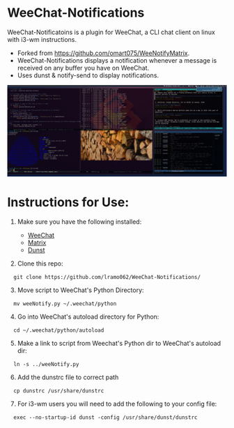 # WeeChat-Notifications
WeeChat-Notificatoins is a plugin for WeeChat, a CLI chat client on linux with i3-wm instructions.

* Forked from https://github.com/omart075/WeeNotifyMatrix.
* WeeChat-Notifications displays a notification whenever a message is received on any buffer you have on WeeChat.
* Uses dunst & notify-send to display notifications.


![Alt text](https://github.com/lramo062/WeeChat-Notifications/blob/master/2016-12-29-171614_4480x1080_scrot.png "Script in Action")

# Instructions for Use:
  1. Make sure you have the following installed:
      * [WeeChat](https://weechat.org/)
      * [Matrix](https://github.com/torhve/weechat-matrix-protocol-script/blob/master/README.md) 
      * [Dunst](https://github.com/knopwob/dunst)
      
  2. Clone this repo:
  ```     
    git clone https://github.com/lramo062/WeeChat-Notifications/  
  ``` 
  3. Move script to WeeChat's Python Directory:
  
  ```
    mv weeNotify.py ~/.weechat/python
  ```  
  4. Go into WeeChat's autoload directory for Python:
  
  ```
    cd ~/.weechat/python/autoload
  ```  
  5. Make a link to script from Weechat's Python dir to WeeChat's autoload dir:
  
  ```
    ln -s ../weeNotify.py
  ```
  6. Add the dunstrc file to correct path
  
  ```
    cp dunstrc /usr/share/dunstrc
  ```
  7. For i3-wm users you will need to add the following to your config file:
  
  ```
    exec --no-startup-id dunst -config /usr/share/dunst/dunstrc
  ```  
